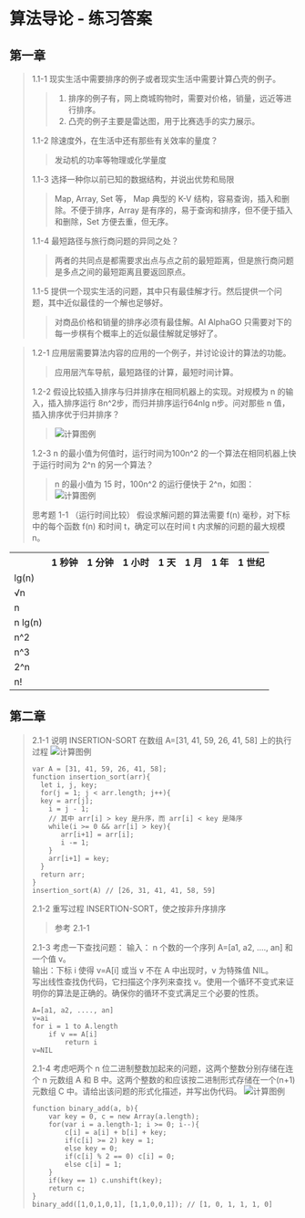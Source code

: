 # 算法导论 - 练习答案

## 第一章

> 1.1-1 现实生活中需要排序的例子或者现实生活中需要计算凸壳的例子。
> > 1. 排序的例子有，网上商城购物时，需要对价格，销量，远近等进行排序。
> > 2. 凸壳的例子主要是雷达图，用于比赛选手的实力展示。
> 
> 1.1-2 除速度外，在生活中还有那些有关效率的量度？
> > 发动机的功率等物理或化学量度
> 
> 1.1-3 选择一种你以前已知的数据结构，并说出优势和局限
> > Map, Array, Set 等， Map 典型的 K-V 结构，容易查询，插入和删除。不便于排序，Array 是有序的，易于查询和排序，但不便于插入和删除，Set 方便去重，但无序。
> 
> 1.1-4 最短路径与旅行商问题的异同之处？
> > 两者的共同点是都需要求出点与点之前的最短距离，但是旅行商问题是多点之间的最短距离且要返回原点。
> 
> 1.1-5 提供一个现实生活的问题，其中只有最佳解才行。然后提供一个问题，其中近似最佳的一个解也足够好。
> > 对商品价格和销量的排序必须有最佳解。AI AlphaGO 只需要对下的每一步棋有个概率上的近似最佳解就足够好了。

> 1.2-1 应用层需要算法内容的应用的一个例子，并讨论设计的算法的功能。
> > 应用层汽车导航，最短路径的计算，最短时间计算。
> 
> 1.2-2 假设比较插入排序与归并排序在相同机器上的实现。对规模为 n 的输入，插入排序运行 8n^2步，而归并排序运行64nlg n步。问对那些 n 值，插入排序优于归并排序？
> > ![计算图例](./images/Algorithms/1.2-2.jpg "计算图例")
> 
> 1.2-3 n 的最小值为何值时，运行时间为100n^2 的一个算法在相同机器上快于运行时间为 2^n 的另一个算法？
> > n 的最小值为 15 时，100n^2 的运行便快于 2^n，如图：
> > ![计算图例](./images/Algorithms/1.2-3.jpg "计算图例")
> 
> 思考题
> 1-1  （运行时间比较） 假设求解问题的算法需要 f(n) 毫秒，对下标中的每个函数 f(n) 和时间 t，确定可以在时间 t 内求解的问题的最大规模 n。

<table>
<tr>
<th></th>
<th> 1 秒钟 </th>
<th> 1 分钟 </th>
<th> 1 小时 </th>
<th> 1 天 </th>
<th> 1 月 </th>
<th> 1 年 </th>
<th> 1 世纪 </th>
</tr>
<tr>
<td> lg(n) </td>
<td></td>
<td></td>
<td></td>
<td></td>
<td></td>
<td></td>
<td></td>
</tr>
<tr>
<td> √n </td>
<td></td>
<td></td>
<td></td>
<td></td>
<td></td>
<td></td>
<td></td>
</tr>
<tr>
<td> n </td>
<td></td>
<td></td>
<td></td>
<td></td>
<td></td>
<td></td>
<td></td>
</tr>
<tr>
<td> n lg(n) </td>
<td></td>
<td></td>
<td></td>
<td></td>
<td></td>
<td></td>
<td></td>
</tr>
<tr>
<td> n^2 </td>
<td></td>
<td></td>
<td></td>
<td></td>
<td></td>
<td></td>
<td></td>
</tr>
<tr>
<td> n^3 </td>
<td></td>
<td></td>
<td></td>
<td></td>
<td></td>
<td></td>
<td></td>
</tr>
<tr>
<td> 2^n </td>
<td></td>
<td></td>
<td></td>
<td></td>
<td></td>
<td></td>
<td></td>
</tr>
<tr>
<td> n! </td>
<td></td>
<td></td>
<td></td>
<td></td>
<td></td>
<td></td>
<td></td>
</tr>
</table>

## 第二章
> 2.1-1 说明 INSERTION-SORT 在数组 A=[31, 41, 59, 26, 41, 58] 上的执行过程
> ![计算图例](./images/Algorithms/2.1-1.jpg "计算图例")
> ```
> var A = [31, 41, 59, 26, 41, 58];
> function insertion_sort(arr){
>   let i, j, key;
>   for(j = 1; j < arr.length; j++){
> 	key = arr[j];
>     i = j - 1;
>     // 其中 arr[i] > key 是升序，而 arr[i] < key 是降序
>     while(i >= 0 && arr[i] > key){
>        arr[i+1] = arr[i];
>        i -= 1;
>     }
>     arr[i+1] = key;
>   }
>   return arr;
> }
> insertion_sort(A) // [26, 31, 41, 41, 58, 59]
> ```
> 2.1-2 重写过程 INSERTION-SORT，使之按非升序排序
> > 参考 2.1-1
> 
> 2.1-3 考虑一下查找问题：
> 输入： n 个数的一个序列 A=[a1, a2, ...., an] 和一个值 v。  
> 输出：下标 i 使得 v=A[i] 或当 v 不在 A 中出现时，v 为特殊值 NIL。  
> 写出线性查找伪代码，它扫描这个序列来查找 v。使用一个循环不变式来证明你的算法是正确的。确保你的循环不变式满足三个必要的性质。  
> ```
> A=[a1, a2, ...., an]
> v=ai
> for i = 1 to A.length
>     if v == A[i] 
>         return i
> v=NIL
> ```
> 
> 2.1-4 考虑吧两个 n 位二进制整数加起来的问题，这两个整数分别存储在连个 n 元数组 A 和 B 中。这两个整数的和应该按二进制形式存储在一个(n+1)元数组 C 中。请给出该问题的形式化描述，并写出伪代码。
> ![计算图例](./images/Algorithms/2.1-4.jpg "计算图例")
> ```
> function binary_add(a, b){
>     var key = 0, c = new Array(a.length);
>     for(var i = a.length-1; i >= 0; i--){
>         c[i] = a[i] + b[i] + key;
>         if(c[i] >= 2) key = 1;
>         else key = 0;
>         if(c[i] % 2 == 0) c[i] = 0;
>         else c[i] = 1;
>     }
>     if(key == 1) c.unshift(key);
>     return c;
> }
> binary_add([1,0,1,0,1], [1,1,0,0,1]); // [1, 0, 1, 1, 1, 0]
> ```
